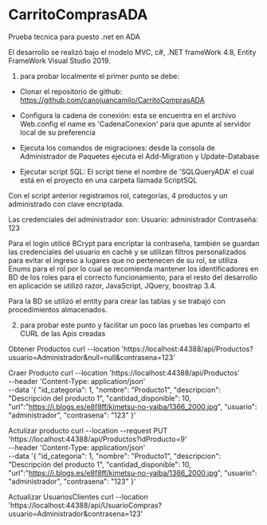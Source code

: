 # CarritoComprasADA
Prueba tecnica para puesto .net en ADA

El desarrollo se realizó bajo el modelo MVC, c#, .NET frameWork 4.8, Entity FrameWork Visual Studio 2019.

1. para probar localmente el primer punto se debe:

- Clonar el repositorio de github:
https://github.com/canojuancamilo/CarritoComprasADA

- Configura la cadena de conexión: esta se encuentra en el archivo Web.config el name es 'CadenaConexion' para que apunte al servidor
local de su preferencia

- Ejecuta los comandos de migraciones: desde la consola de Administrador de Paquetes ejecuta el Add-Migration y Update-Database

- Ejecutar script SQL: El script tiene el nombre de 'SQLQueryADA' el cual está en el proyecto en una carpeta llamada ScriptSQL

Con el script anterior registramos rol, categorías, 4 productos y un administrado con clave encriptada.

Las credenciales del administrador son:
Usuario: administrador
Contraseña: 123

Para el login utilicé BCrypt para encriptar la contraseña, también se guardan las credenciales del usuario en caché y se utilizan filtros personalizados para evitar el ingreso a lugares que no pertenecen de su rol, se utiliza Enums para el rol por lo cual se recomienda mantener los identificadores en BD de los roles para el correcto funcionamiento, para el resto del desarrollo  en aplicación se utilizó razor, JavaScript, JQuery, boostrap 3.4.

Para la BD se utilizó el entity para crear las tablas y se trabajó con procedimientos almacenados.

2. para probar este punto y facilitar un poco las pruebas les comparto el CURL de las Apis creadas  

Obtener Productos
curl --location 'https://localhost:44388/api/Productos?usuario=Administrador&null=null&contrasena=123'

Craer Producto
curl --location 'https://localhost:44388/api/Productos' \
--header 'Content-Type: application/json' \
--data '{
    "id_categoria": 1,
    "nombre": "Producto1",
    "descripcion": "Descripción del producto 1",
    "cantidad_disponible": 10,
    "url":"https://i.blogs.es/e8f8ff/kimetsu-no-yaiba/1366_2000.jpg",
    "usuario": "administrador",
    "contrasena": "123"
}'

Actulizar producto
curl --location --request PUT 'https://localhost:44388/api/Productos?idProducto=9' \
--header 'Content-Type: application/json' \
--data '{
    "id_categoria": 1,
    "nombre": "Producto1",
    "descripcion": "Descripción del producto 1",
    "cantidad_disponible": 10,
    "url":"https://i.blogs.es/e8f8ff/kimetsu-no-yaiba/1366_2000.jpg",
    "usuario": "administrador",
    "contrasena": "123"
}'

Actualizar UsuariosClientes
curl --location 'https://localhost:44388/api/UsuarioCompras?usuario=Administrador&contrasena=123'
